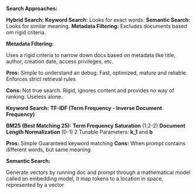 
**Search Approaches:**

**Hybrid Search:**
**Keyword Search:** Looks for exact words.
**Semantic Search:** Looks for similar meaning.
**Metadata Filtering:** Excludes documents based om rigid criteria.

**Metadata Filtering:**

Uses  a rigid criteria to narrow down docs based on metadata like title, author, creation date, access privileges, etc.

**Pros:**
Simple to understand an debug.
Fast, optimized, mature and reliable.
Enforces strict retrieval rules

**Cons:**
Not true search.
Rigid, ignores content and provides no way of ranking.
Useless alone.

**Keyword Search:**
**TF-IDF (Term Frequency - Inverse Document Frequency)**

**BM25 (Best Matching 25):**
**Term Frequency Saturation** (1.2-2)
**Document Length Normalization** (0-1)
2 Tunable Parameters: **k_1** and **b**

**Pros:**
Simple
Guaranteed keyword matching
**Cons:**
When prompt contains different words, but same meaning

**Semantic Search:**

Generate vectors by running doc and prompt through a mathematical model called an embedding model, it map tokens to a location in space, represented by a vector